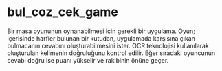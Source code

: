 # bul_coz_cek_game

Bir masa oyununun oynanabilmesi için gerekli bir uygulama. Oyun; içerisinde harfler bulunan bir kutudan, uygulamada karşısına çıkan bulmacanın cevabını oluşturabilmesini ister. OCR teknolojisi kullanılarak oluşturulan kelimenin doğruluğunu kontrol edilir. Eğer sıradaki oyuncunun  cevabı doğru ise puanı yükselir ve rakibinin önüne geçer.

